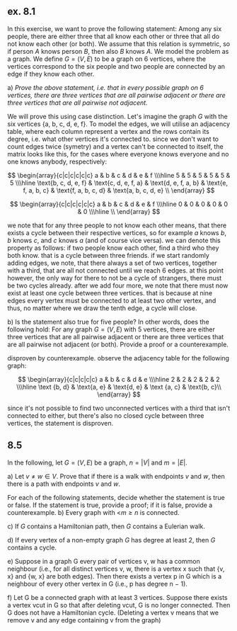 ## ex. 8.1

In this exercise, we want to prove the following statement: Among any six people, there are either three that all know each other or three that all do not know each other (or both). We assume that this relation is symmetric, so if person $A$ knows person $B$, then also $B$ knows $A$. We model the problem as a graph. We define $G = (V, E)$ to be a graph on 6 vertices, where the vertices correspond to the six people and two people are connected by an edge if they know each other.

a)
*Prove the above statement, i.e. that in every possible graph on 6 vertices, there are three vertices that are all pairwise adjacent or there are three vertices that are all pairwise not adjacent.*

We will prove this using case distinction. Let's imagine the graph $G$ with the six vertices {a, b, c, d, e, f}. To model the edges, we will utilise an adjacency table, where each column represent a vertex and the rows contain its degree, i.e. what other vertices it's connected to. since we don't want to count edges twice (symetry) and a vertex can't be connected to itself, the matrix looks like this, for the cases where everyone knows everyone and no one knows anybody, respectively:

$$
\begin{array}{c|c|c|c|c|c} 
a & b & c & d & e & f \\\hline
5 & 5 & 5 & 5 & 5 & 5 \\\hline
\text{b, c, d, e, f} & \text{c, d, e, f, a} & \text{d, e, f, a, b} & \text{e, f, a, b, c} & \text{f, a, b, c, d} & \text{a, b, c, d, e} \\
\end{array}
$$

$$
\begin{array}{c|c|c|c|c|c} 
a & b & c & d & e & f \\\hline
0 & 0 & 0 & 0 & 0 & 0 \\\hline
\\
\end{array}
$$

we note that for any three people to not know each other means, that there exists a cycle between their respective vertices, so for example $a$ knows $b$, $b$ knows $c$, and $c$ knows $a$ (and of course vice versa). we can denote this property as follows: if two people know each other, find a third who they both know. that is a cycle between three friends. if we start randomly adding edges, we note, that there always a set of two vertices, together with a third, that are all not connected until we reach 6 edges. at this point however, the only way for there to not be a cycle of strangers, there must be two cycles already. after we add four more, we note that there must now exist at least one cycle between three vertices. that is because at nine edges every vertex must be connected to at least two other vertex, and thus, no matter where we draw the tenth edge, a cycle will close.




b)
Is the statement also true for five people? In other words, does the following hold: For any graph $G = (V, E)$ with 5 vertices, there are either three vertices that are all pairwise adjacent or there are three vertices that are all pairwise not adjacent (or both). Provide a proof or a counterexample.

disproven by counterexample. observe the adjacency table for the following graph:

$$
\begin{array}{c|c|c|c|c} 
a & b & c & d & e \\\hline
2 & 2 & 2 & 2 & 2 \\\hline
\text {b, d} & \text{a, e} & \text{d, e} & \text {a, c} & \text{b, c}\\
\end{array}
$$

since it's not possible to find two unconnected vertices with a third that isn't connected to either, but there's also no closed cycle between three vertices, the statement is disproven.


## 8.5
In the following, let $G = (V, E)$ be a graph, $n = |V|$ and $m = |E|$.

a)
Let $v \neq w \in V$. Prove that if there is a walk with endpoints $v$ and $w$, then there is a path with endpoints $v$ and $w$.


For each of the following statements, decide whether the statement is true or false. If the statement is true, provide a proof; if it is false, provide a counterexample.
b)
Every graph with <$m \geq n$ is connected.

c)
If $G$ contains a Hamiltonian path, then $G$ contains a Eulerian walk.

d)
If every vertex of a non-empty graph $G$ has degree at least 2, then $G$ contains a cycle.

e)
Suppose in a graph G every pair of vertices v, w has a common neighbour (i.e., for all distinct vertices v, w, there is a vertex x such that {v, x} and {w, x} are both edges). Then there exists a vertex p in G which is a neighbour of every other vertex in G (i.e., p has degree n − 1).

f)
Let G be a connected graph with at least 3 vertices. Suppose there exists a vertex vcut in G so that after deleting vcut, G is no longer connected. Then G does not have a Hamiltonian cycle. (Deleting a vertex v means that we remove v and any edge containing v from the graph)